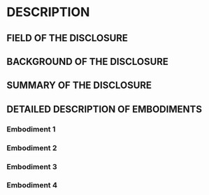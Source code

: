 # DESCRIPTION

## FIELD OF THE DISCLOSURE

## BACKGROUND OF THE DISCLOSURE

## SUMMARY OF THE DISCLOSURE

## DETAILED DESCRIPTION OF EMBODIMENTS

### Embodiment 1

### Embodiment 2

### Embodiment 3

### Embodiment 4

